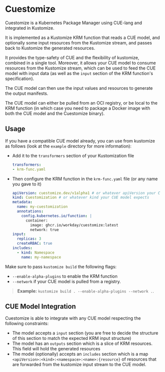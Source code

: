 # Cuestomize
Cuestomize is a Kubernetes Package Manager using CUE-lang and integrated in Kustomize.

It is implemented as a Kustomize KRM function that reads a CUE model, and optionally some input resources from the Kustomize stream, and passes back to Kustomize the generated resources.

It provides the type-safety of CUE and the flexibility of kustomize, combined in a single tool.
Moreover, it allows your CUE model to consume resources from the Kustomize stream, which can be used to feed the CUE model with input data (as well as the `input` section of the KRM function's specification).

The CUE model can then use the input values and resources to generate the output manifests.

The CUE model can either be pulled from an OCI registry, or be local to the KRM function (in which case you need to package a Docker image with both the CUE model and the Cuestomize binary).

## Usage
If you have a compatible CUE model already, you can use from kustomize as follows (look at the `example` directory for more information):
- Add it to the `transformers` section of your Kustomization file
  ```yaml
  transformers:
  - krm-func.yaml
  ```
- Then configure the KRM function in the `krm-func.yaml` file (or any name you gave to it)
  ```yaml
  apiVersion: cuestomize.dev/v1alpha1 # or whatever apiVersion your CUE model expects
  kind: Cuestomization # or whatever kind your CUE model expects
  metadata:
    name: my-cuestomization
    annotations:
      config.kubernetes.io/function: |
        container:
          image: ghcr.io/workday/cuestomize:latest
          network: true
  input:
    replicas: 3
    createRBAC: true
  includes:
    - kind: Namespace
      name: my-namespace
  ```

Make sure to pass `kustomize build` the following flags:
- `--enable-alpha-plugins` to enable the KRM function
- `--network` if your CUE model is pulled from a registry.

> **Example:** `kustomize build . --enable-alpha-plugins --network .`.

## CUE Model Integration
Cuestomize is able to integrate with any CUE model respecting the following constraints:
- The model accepts a `input` section (you are free to decide the structure of this section to match the expected KRM input structure)
- The model has an `outputs` section which is a slice of KRM resources. This field will hold the generated resources
- The model (optionally) accepts an `includes` section which is a map `<apiVersion>:<kind>:<namespace>:<name>:{resource}` of resources that are forwarded from the kustomize input stream to the CUE model.
